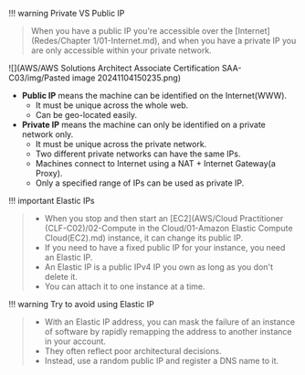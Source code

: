 
!!! warning Private VS Public IP
> When you have a public IP you're accessible over the [Internet](Redes/Chapter 1/01-Internet.md), and when you have a private IP you are only accessible within your private network.
 

![](AWS/AWS Solutions Architect Associate Certification SAA-C03/img/Pasted image 20241104150235.png)


- **Public IP** means the machine can be identified on the Internet(WWW).
	- It must be unique across the whole web.
	- Can be geo-located easily.
- **Private IP** means the machine can only be identified on a private network only.
	- It must be unique across the private network.
	- Two different private networks can have the same IPs.
	- Machines connect to Internet using a NAT + Internet Gateway(a Proxy).
	- Only a specified range of IPs can be used as private IP.


!!! important Elastic IPs
> - When you stop and then start an [EC2](AWS/Cloud Practitioner (CLF-C02)/02-Compute in the Cloud/01-Amazon Elastic Compute Cloud(EC2).md) instance, it can change its public IP.
> - If you need to have a fixed public IP for your instance, you need an Elastic IP.
> - An Elastic IP is a public IPv4 IP you own as long as you don't delete it.
> - You can attach it to one instance at a time.


!!! warning Try to avoid using Elastic IP
> - With an Elastic IP address, you can mask the failure of an instance of software by rapidly remapping the address to another instance in your account.
> - They often reflect poor architectural decisions.
> - Instead, use a random public IP and register a DNS name to it.
